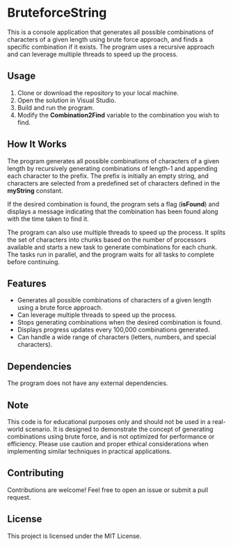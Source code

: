 # BruteforceString
This is a console application that generates all possible combinations of characters of a given length using brute force approach, and finds a specific combination if it exists. The program uses a recursive approach and can leverage multiple threads to speed up the process.


## Usage
1. Clone or download the repository to your local machine.
2. Open the solution in Visual Studio.
3. Build and run the program.
4. Modify the **Combination2Find** variable to the combination you wish to find.


## How It Works
The program generates all possible combinations of characters of a given length by recursively generating combinations of length-1 and appending each character to the prefix. The prefix is initially an empty string, and characters are selected from a predefined set of characters defined in the **myString** constant.

If the desired combination is found, the program sets a flag (**isFound**) and displays a message indicating that the combination has been found along with the time taken to find it.

The program can also use multiple threads to speed up the process. It splits the set of characters into chunks based on the number of processors available and starts a new task to generate combinations for each chunk. The tasks run in parallel, and the program waits for all tasks to complete before continuing.


## Features
- Generates all possible combinations of characters of a given length using a brute force approach.
- Can leverage multiple threads to speed up the process.
- Stops generating combinations when the desired combination is found.
- Displays progress updates every 100,000 combinations generated.
- Can handle a wide range of characters (letters, numbers, and special characters).


## Dependencies
The program does not have any external dependencies.


## Note
This code is for educational purposes only and should not be used in a real-world scenario. It is designed to demonstrate the concept of generating combinations using brute force, and is not optimized for performance or efficiency. Please use caution and proper ethical considerations when implementing similar techniques in practical applications.


## Contributing
Contributions are welcome! Feel free to open an issue or submit a pull request.


## License
This project is licensed under the MIT License.
